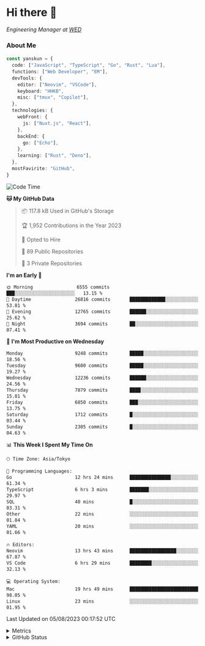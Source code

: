 # Hi there&nbsp;:wave:

<!-- ![Alt text](https://spotify-recently-played-readme.vercel.app/api?user=31kynbuubkiu3r4qh4hjuaglhfay) -->

_Engineering Manager at [WED](https://github.com/wedinc)_

### About Me

```ts
const yanskun = {
  code: ["JavaScript", "TypeScript", "Go", "Rust", "Lua"],
  functions: ["Web Developer", "EM"],
  devTools: {
    editor: ["Neovim", "VSCode"],
    keyboard: "HHKB",
    misc: ["tmux", "Copilot"],
  },
  technologies: {
    webFront: {
      js: ["Nuxt.js", "React"],
    },
    backEnd: {
      go: ["Echo"],
    },
    learning: ["Rust", "Deno"],
  },
  mostFavirite: "GitHub",
}
```

<!--START_SECTION:waka-->
![Code Time](http://img.shields.io/badge/Code%20Time-413%20hrs%2040%20mins-blue)

**🐱 My GitHub Data** 

> 📦 117.8 kB Used in GitHub's Storage 
 > 
> 🏆 1,952 Contributions in the Year 2023
 > 
> 💼 Opted to Hire
 > 
> 📜 89 Public Repositories 
 > 
> 🔑 3 Private Repositories 
 > 
**I'm an Early 🐤** 

```text
🌞 Morning                6555 commits        ███░░░░░░░░░░░░░░░░░░░░░░   13.15 % 
🌆 Daytime                26816 commits       █████████████░░░░░░░░░░░░   53.81 % 
🌃 Evening                12765 commits       ██████░░░░░░░░░░░░░░░░░░░   25.62 % 
🌙 Night                  3694 commits        ██░░░░░░░░░░░░░░░░░░░░░░░   07.41 % 
```
📅 **I'm Most Productive on Wednesday** 

```text
Monday                   9248 commits        █████░░░░░░░░░░░░░░░░░░░░   18.56 % 
Tuesday                  9600 commits        █████░░░░░░░░░░░░░░░░░░░░   19.27 % 
Wednesday                12236 commits       ██████░░░░░░░░░░░░░░░░░░░   24.56 % 
Thursday                 7879 commits        ████░░░░░░░░░░░░░░░░░░░░░   15.81 % 
Friday                   6850 commits        ███░░░░░░░░░░░░░░░░░░░░░░   13.75 % 
Saturday                 1712 commits        █░░░░░░░░░░░░░░░░░░░░░░░░   03.44 % 
Sunday                   2305 commits        █░░░░░░░░░░░░░░░░░░░░░░░░   04.63 % 
```


📊 **This Week I Spent My Time On** 

```text
🕑︎ Time Zone: Asia/Tokyo

💬 Programming Languages: 
Go                       12 hrs 24 mins      ███████████████░░░░░░░░░░   61.34 % 
TypeScript               6 hrs 3 mins        ███████░░░░░░░░░░░░░░░░░░   29.97 % 
SQL                      40 mins             █░░░░░░░░░░░░░░░░░░░░░░░░   03.31 % 
Other                    22 mins             ░░░░░░░░░░░░░░░░░░░░░░░░░   01.84 % 
YAML                     20 mins             ░░░░░░░░░░░░░░░░░░░░░░░░░   01.66 % 

🔥 Editors: 
Neovim                   13 hrs 43 mins      █████████████████░░░░░░░░   67.87 % 
VS Code                  6 hrs 29 mins       ████████░░░░░░░░░░░░░░░░░   32.13 % 

💻 Operating System: 
Mac                      19 hrs 49 mins      █████████████████████████   98.05 % 
Linux                    23 mins             ░░░░░░░░░░░░░░░░░░░░░░░░░   01.95 % 
```


 Last Updated on 05/08/2023 00:17:52 UTC
<!--END_SECTION:waka-->

<details>
  <summary>Metrics</summary>
  <img src="https://github.com/yanskun/yanskun/blob/main/github-metrics.svg" alt="Metrics">
</details>

<details>
  <summary>GitHub Status</summary>
  <picture>
    <source media="(prefers-color-scheme: dark)" srcset="https://raw.githubusercontent.com/yanskun/yanskun/master/profile-summary-card-output/nord_dark/0-profile-details.svg">
   <img src="https://raw.githubusercontent.com/yanskun/yanskun/master/profile-summary-card-output/default/0-profile-details.svg">
  </picture>
  <br>
  <picture>
    <source media="(prefers-color-scheme: dark)" srcset="https://raw.githubusercontent.com/yanskun/yanskun/master/profile-summary-card-output/nord_dark/1-repos-per-language.svg">
   <img src="https://raw.githubusercontent.com/yanskun/yanskun/master/profile-summary-card-output/default/1-repos-per-language.svg">
  </picture>
  <picture>
    <source media="(prefers-color-scheme: dark)" srcset="https://raw.githubusercontent.com/yanskun/yanskun/master/profile-summary-card-output/nord_dark/2-most-commit-language.svg">
   <img src="https://raw.githubusercontent.com/yanskun/yanskun/master/profile-summary-card-output/default/2-most-commit-language.svg">
  </picture>
  <br>
  <picture>
    <source media="(prefers-color-scheme: dark)" srcset="https://raw.githubusercontent.com/yanskun/yanskun/master/profile-summary-card-output/nord_dark/3-stats.svg">
   <img src="https://raw.githubusercontent.com/yanskun/yanskun/master/profile-summary-card-output/default/3-stats.svg">
  </picture>
  <picture>
    <source media="(prefers-color-scheme: dark)" srcset="https://raw.githubusercontent.com/yanskun/yanskun/master/profile-summary-card-output/nord_dark/4-productive-time.svg">
   <img src="https://raw.githubusercontent.com/yanskun/yanskun/master/profile-summary-card-output/default/4-productive-time.svg">
  </picture>
</details>
